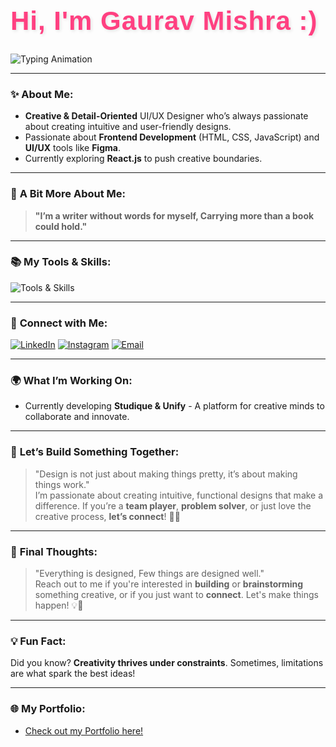 <div style="text-align: left;">
  <h1 style="font-family: 'Montserrat', sans-serif; color: #ff4081; font-size: 3em; letter-spacing: 1px; text-shadow: 2px 2px 5px rgba(0, 0, 0, 0.1);">Hi, I'm Gaurav Mishra :) </h1>

  <!-- Typing Animation -->
  <img src="https://readme-typing-svg.demolab.com?font=Fira+Code&size=30&pause=1000&color=FF4081&width=435&lines=UI%2FUX+Designer;Frontend+Developer;Creative+Mind" alt="Typing Animation" />
</div>

---

### ✨ **About Me**:
- **Creative & Detail-Oriented** UI/UX Designer who’s always passionate about creating intuitive and user-friendly designs.
- Passionate about **Frontend Development** (HTML, CSS, JavaScript) and **UI/UX** tools like **Figma**.
- Currently exploring **React.js** to push creative boundaries.

---

### 🎯 **A Bit More About Me**:
> **"I’m a writer without words for myself, Carrying more than a book could hold."**

---

### 📚 **My Tools & Skills**:
<p align="left">
  <img src="https://skillicons.dev/icons?i=figma,html,css,js,react,git,python,java,c,&perline=10&animation=true" alt="Tools & Skills" style="max-width: 100%;"/>
</p>

---

### 🔗 **Connect with Me**:
<p align="left">
  <a href="https://www.linkedin.com/in/gaurav-mishra-2668691b3/" target="_blank"><img src="https://img.shields.io/badge/LinkedIn-0A66C2?style=for-the-badge&logo=linkedin&logoColor=white" alt="LinkedIn" /></a>
  <a href="https://www.instagram.com/_mishraagaurav/" target="_blank"><img src="https://img.shields.io/badge/Instagram-E4405F?style=for-the-badge&logo=instagram&logoColor=white" alt="Instagram" /></a>
  <a href="mailto:gaurav84294372@gmail.com"><img src="https://img.shields.io/badge/Gmail-D14836?style=for-the-badge&logo=gmail&logoColor=white" alt="Email" /></a>
</p>

---

### 🌍 **What I’m Working On**:
- Currently developing **Studique & Unify** - A platform for creative minds to collaborate and innovate.
---

### 🚀 **Let’s Build Something Together**:
> "Design is not just about making things pretty, it’s about making things work."  
> I’m passionate about creating intuitive, functional designs that make a difference. If you’re a **team player**, **problem solver**, or just love the creative process, **let’s connect**! 🎨✨

---

### 🧠 **Final Thoughts**:
> "Everything is designed, Few things are designed well."  
> Reach out to me if you're interested in **building** or **brainstorming** something creative, or if you just want to **connect**. Let's make things happen! 💡🚀

---

### 💡 **Fun Fact**:
Did you know? **Creativity thrives under constraints**. Sometimes, limitations are what spark the best ideas!

---

### 🌐 **My Portfolio**:
- [Check out my Portfolio here!](https://portfolio-vert-six-50.vercel.app/)

